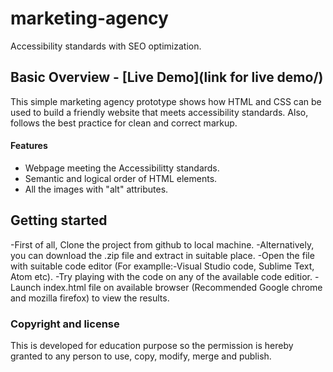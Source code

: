# marketing-agency
Accessibility standards with SEO optimization.

## Basic Overview - [Live Demo](link for live demo/)

This simple marketing agency prototype shows how HTML and CSS can be used to build a friendly website that meets accessibility standards. Also, follows the best practice for clean and correct markup.

#### Features

- Webpage meeting the Accessibilitty standards.
- Semantic and logical order of HTML elements.
- All the images with "alt" attributes.

## Getting started

-First of all, Clone the project from github to local machine.
-Alternatively, you can download the .zip file and extract in suitable place. 
-Open the file with suitable code editor (For examplle:-Visual Studio code, Sublime Text, Atom etc).
-Try playing with the code on any of the available code editior.
-Launch index.html file on available browser (Recommended Google chrome and mozilla firefox) to view the results. 

### Copyright and license

This is developed for education purpose so the permission is hereby granted to any person to use, copy, modify, merge and publish.

